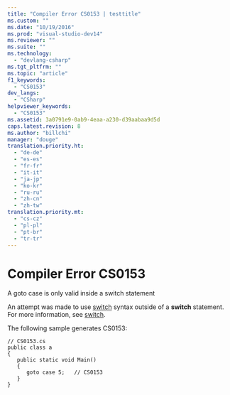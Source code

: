 ```yaml
---
title: "Compiler Error CS0153 | testtitle"
ms.custom: ""
ms.date: "10/19/2016"
ms.prod: "visual-studio-dev14"
ms.reviewer: ""
ms.suite: ""
ms.technology: 
  - "devlang-csharp"
ms.tgt_pltfrm: ""
ms.topic: "article"
f1_keywords: 
  - "CS0153"
dev_langs: 
  - "CSharp"
helpviewer_keywords: 
  - "CS0153"
ms.assetid: 3a0791e9-0ab9-4eaa-a230-d39aabaa9d5d
caps.latest.revision: 8
ms.author: "billchi"
manager: "douge"
translation.priority.ht: 
  - "de-de"
  - "es-es"
  - "fr-fr"
  - "it-it"
  - "ja-jp"
  - "ko-kr"
  - "ru-ru"
  - "zh-cn"
  - "zh-tw"
translation.priority.mt: 
  - "cs-cz"
  - "pl-pl"
  - "pt-br"
  - "tr-tr"
---
```

# Compiler Error CS0153
A goto case is only valid inside a switch statement  
  
 An attempt was made to use [switch](../Topic/switch%20\(C%23%20Reference\).md) syntax outside of a **switch** statement. For more information, see [switch](../Topic/switch%20\(C%23%20Reference\).md).  
  
 The following sample generates CS0153:  
  
```  
// CS0153.cs  
public class a  
{  
   public static void Main()  
   {  
      goto case 5;   // CS0153  
   }  
}  
```